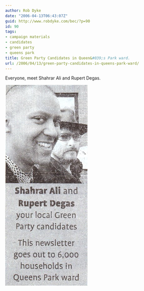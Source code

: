 ```yaml
---
author: Rob Dyke
date: "2006-04-13T06:43:07Z"
guid: http://www.robdyke.com/bec/?p=90
id: 90
tags:
- campaign materials
- candidates
- green party
- queens park
title: Green Party Candidates in Queen&#039;s Park ward.
url: /2006/04/13/green-party-candidates-in-queens-park-ward/
---
```

Everyone, meet Shahrar Ali and Rupert Degas.

<a id="p89" rel="attachment" class="imagelink" title="Green Party Candidates, Queen's Park" href="http://www.robdyke.com/bec/?attachment_id=89"><img id="image89" alt="Green Party Candidates, Queen's Park" src="/pubfiles/2006/04/green_qp_candidates.jpg" /></a>